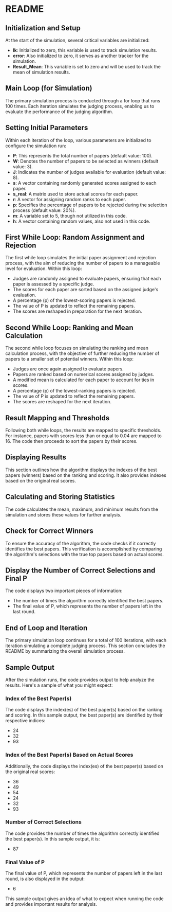 # README

## Initialization and Setup

At the start of the simulation, several critical variables are initialized:

- **lk**: Initialized to zero, this variable is used to track simulation results.
- **error**: Also initialized to zero, it serves as another tracker for the simulation.
- **Result_Mean**: This variable is set to zero and will be used to track the mean of simulation results.

## Main Loop (for Simulation)

The primary simulation process is conducted through a for loop that runs 100 times. Each iteration simulates the judging process, enabling us to evaluate the performance of the judging algorithm.

## Setting Initial Parameters

Within each iteration of the loop, various parameters are initialized to configure the simulation run:

- **P**: This represents the total number of papers (default value: 100).
- **W**: Denotes the number of papers to be selected as winners (default value: 3).
- **J**: Indicates the number of judges available for evaluation (default value: 8).
- **s**: A vector containing randomly generated scores assigned to each paper.
- **s_real**: A matrix used to store actual scores for each paper.
- **r**: A vector for assigning random ranks to each paper.
- **p**: Specifies the percentage of papers to be rejected during the selection process (default value: 20%).
- **m**: A variable set to 5, though not utilized in this code.
- **h**: A vector containing random values, also not used in this code.

## First While Loop: Random Assignment and Rejection

The first while loop simulates the initial paper assignment and rejection process, with the aim of reducing the number of papers to a manageable level for evaluation. Within this loop:

- Judges are randomly assigned to evaluate papers, ensuring that each paper is assessed by a specific judge.
- The scores for each paper are sorted based on the assigned judge's evaluation.
- A percentage (p) of the lowest-scoring papers is rejected.
- The value of P is updated to reflect the remaining papers.
- The scores are reshaped in preparation for the next iteration.

## Second While Loop: Ranking and Mean Calculation

The second while loop focuses on simulating the ranking and mean calculation process, with the objective of further reducing the number of papers to a smaller set of potential winners. Within this loop:

- Judges are once again assigned to evaluate papers.
- Papers are ranked based on numerical scores assigned by judges.
- A modified mean is calculated for each paper to account for ties in scores.
- A percentage (p) of the lowest-ranking papers is rejected.
- The value of P is updated to reflect the remaining papers.
- The scores are reshaped for the next iteration.

## Result Mapping and Thresholds

Following both while loops, the results are mapped to specific thresholds. For instance, papers with scores less than or equal to 0.04 are mapped to 16. The code then proceeds to sort the papers by their scores.

## Displaying Results

This section outlines how the algorithm displays the indexes of the best papers (winners) based on the ranking and scoring. It also provides indexes based on the original real scores.

## Calculating and Storing Statistics

The code calculates the mean, maximum, and minimum results from the simulation and stores these values for further analysis.

## Check for Correct Winners

To ensure the accuracy of the algorithm, the code checks if it correctly identifies the best papers. This verification is accomplished by comparing the algorithm's selections with the true top papers based on actual scores.

## Display the Number of Correct Selections and Final P

The code displays two important pieces of information:

- The number of times the algorithm correctly identified the best papers.
- The final value of P, which represents the number of papers left in the last round.

## End of Loop and Iteration

The primary simulation loop continues for a total of 100 iterations, with each iteration simulating a complete judging process. This section concludes the README by summarizing the overall simulation process.

## Sample Output

After the simulation runs, the code provides output to help analyze the results. Here's a sample of what you might expect:

### Index of the Best Paper(s)

The code displays the index(es) of the best paper(s) based on the ranking and scoring. In this sample output, the best paper(s) are identified by their respective indices:

- 24
- 32
- 93

### Index of the Best Paper(s) Based on Actual Scores

Additionally, the code displays the index(es) of the best paper(s) based on the original real scores:

- 36
- 49
- 54
- 24
- 32
- 93

### Number of Correct Selections

The code provides the number of times the algorithm correctly identified the best paper(s). In this sample output, it is:

- 87

### Final Value of P

The final value of P, which represents the number of papers left in the last round, is also displayed in the output:

- 6

This sample output gives an idea of what to expect when running the code and provides important results for analysis.
